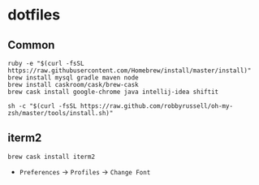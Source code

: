 # dotfiles


## Common

```
ruby -e "$(curl -fsSL https://raw.githubusercontent.com/Homebrew/install/master/install)"
brew install mysql gradle maven node
brew install caskroom/cask/brew-cask
brew cask install google-chrome java intellij-idea shiftit

sh -c "$(curl -fsSL https://raw.github.com/robbyrussell/oh-my-zsh/master/tools/install.sh)"
```


## iterm2

```
brew cask install iterm2
```
- `Preferences` -> `Profiles` -> `Change Font`
